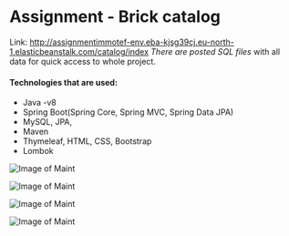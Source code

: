 # Assignment - Brick catalog
Link: http://assignmentimmotef-env.eba-kjsg39cj.eu-north-1.elasticbeanstalk.com/catalog/index
 *There are posted SQL files* with all data for quick access to whole project.

#### **Technologies that are used**:
* Java -v8
* Spring Boot(Spring Core, Spring MVC, Spring Data JPA)
* MySQL, JPA, 
* Maven
* Thymeleaf, HTML, CSS, Bootstrap
* Lombok

![Image of Maint](https://github.com/Avgona/assignment/blob/main/images/index.png?raw=true)

![Image of Maint](https://github.com/Avgona/Citizen-crud/blob/main/images/exception.png?raw=true)

![Image of Maint](https://github.com/Avgona/Citizen-crud/blob/main/images/db1.png?raw=true)

![Image of Maint](https://github.com/Avgona/Citizen-crud/blob/main/images/db2.png?raw=true)
